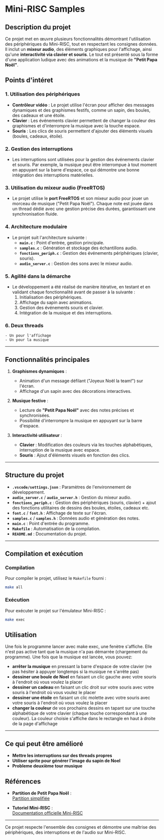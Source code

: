 # Mini-RISC Samples

## Description du projet

Ce projet met en œuvre plusieurs fonctionnalités démontrant l'utilisation des périphériques du Mini-RISC, tout en respectant les consignes données. Il inclut un **mixeur audio**, des éléments graphiques pour l'affichage, ainsi qu'une **interactivité via clavier et souris**. Le tout est présenté sous la forme d'une application ludique avec des animations et la musique de **"Petit Papa Noël"**.


## Points d'intéret

### 1. **Utilisation des périphériques**
   - **Contrôleur vidéo** : Le projet utilise l'écran pour afficher des messages dynamiques et des graphismes festifs, comme un sapin, des boules, des cadeaux et une étoile.
   - **Clavier** : Les événements clavier permettent de changer la couleur des graphismes et d'interrompre la musique avec la touche espace.
   - **Souris** : Les clics de souris permettent d'ajouter des éléments visuels (boules, cadeaux, étoile).

### 2. **Gestion des interruptions**
   - Les interruptions sont utilisées pour la gestion des événements clavier et souris. Par exemple, la musique peut être interrompue à tout moment en appuyant sur la barre d'espace, ce qui démontre une bonne intégration des interruptions matérielles.

### 3. **Utilisation du mixeur audio (FreeRTOS)**
   - Le projet utilise le **port FreeRTOS** et son mixeur audio pour jouer un morceau de musique ("Petit Papa Noël"). Chaque note est jouée dans un thread dédié avec une gestion précise des durées, garantissant une synchronisation fluide.

### 4. **Architecture modulaire**
   - Le projet suit l'architecture suivante :
     - **`main.c`** : Point d'entrée, gestion principale.
     - **`samples.c`** : Génération et stockage des échantillons audio.
     - **`fonctions_periph.c`** : Gestion des événements périphériques (clavier, souris).
     - **`audio_server.c`** : Gestion des sons avec le mixeur audio.

### 5. **Agilité dans la démarche**
   - Le développement a été réalisé de manière itérative, en testant et en validant chaque fonctionnalité avant de passer à la suivante :
     1. Initialisation des périphériques.
     2. Affichage du sapin avec animations.
     3. Gestion des événements souris et clavier.
     4. Intégration de la musique et des interruptions.

### 6. **Deux threads**
    - Un pour l'affichage
    - Un pour la musique

---

## Fonctionnalités principales

1. **Graphismes dynamiques** :
   - Animation d'un message défilant ("Joyeux Noël la team!") sur l'écran.
   - Affichage d'un sapin avec des décorations interactives.

2. **Musique festive** :
   - Lecture de **"Petit Papa Noël"** avec des notes précises et synchronisées.
   - Possibilité d'interrompre la musique en appuyant sur la barre d'espace.

3. **Interactivité utilisateur** :
   - **Clavier** : Modification des couleurs via les touches alphabétiques, interruption de la musique avec espace.
   - **Souris** : Ajout d'éléments visuels en fonction des clics.

---

## Structure du projet

- **`.vscode/settings.json`** : Paramètres de l'environnement de développement.
- **`audio_server.c`** / **`audio_server.h`** : Gestion du mixeur audio.
- **`fonctions_periph.c`** : Gestion des périphériques (souris, clavier) + ajout des fonctions utilitaires de dessins des boules, étoiles, cadeaux etc.
- **`font.c`** / **`font.h`** : Affichage de texte sur l'écran.
- **`samples.c`** / **`samples.h`** : Données audio et génération des notes.
- **`main.c`** : Point d'entrée du programme.
- **`Makefile`** : Automatisation de la compilation.
- **`README.md`** : Documentation du projet.

---

## Compilation et exécution

### Compilation

Pour compiler le projet, utilisez le `Makefile` fourni :

```sh
make all
```

### Exécution

Pour exécuter le projet sur l'émulateur Mini-RISC :

```sh
make exec
```


## Utilisation

Une fois le programme lancer avec make exec, une fenètre s'affiche. Elle n'est pas active tant que la musique n'a pas démarrée (chargement du programme). Une fois que la musique est lancée, vous pouvez:
- **arrêter la musique** en pressant la barre d'espace de votre clavier (ne pas hésiter à appuyer longtemps si la musique ne s'arrête pas)
- **dessiner une boule de Noel** en faisant un clic gauche avec votre souris à l'endroit où vous voulez la placer
- **dessiner un cadeau** en faisant un clic droit sur votre souris avec votre souris à l'endroit où vous voulez le placer
- **dessiner une étoile** en faisant un clic molette avec votre souris avec votre souris à l'endroit où vous voulez la placer
- **changer la couleur** de vos prochains dessins en tapant sur une touche alphabétique de votre clavier (chaque touche correspondant à une couleur). La couleur choisie s'affiche dans le rectangle en haut à droite de la page d'affichage
---

## Ce qui peut être amélioré

- **Mettre les interruptions sur des threads propres**
- **Utiliser sprite pour générer l'image du sapin de Noel**
- **Probleme deuxième tour musique**

## Références

- **Partition de Petit Papa Noël** :  
  [Partition simplifiée](https://apprendre-a-jouer-du-piano.com/petit-piano-noel-quand-tu-descendras-du-ciel/partition-de-petit-papa-noe%CC%88l/)

- **Tutoriel Mini-RISC** :  
  [Documentation officielle Mini-RISC](https://gitlab.ensta-bretagne.fr/mini-risc/)

---

Ce projet respecte l'ensemble des consignes et démontre une maîtrise des périphériques, des interruptions et de l'audio sur Mini-RISC.

